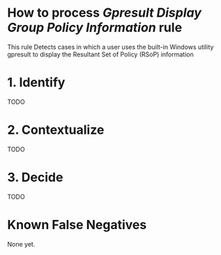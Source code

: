 # How to process *Gpresult Display Group Policy Information* rule
This rule Detects cases in which a user uses the built-in Windows utility gpresult to display the Resultant Set of Policy (RSoP) information

# 1. Identify
TODO

# 2. Contextualize
TODO

# 3. Decide
TODO

# Known False Negatives
None yet.
